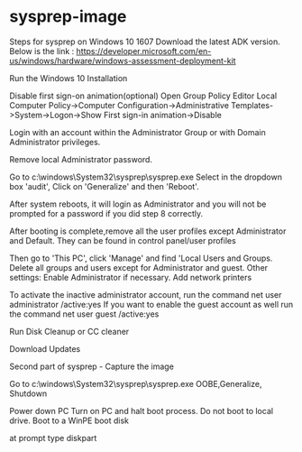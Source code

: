 # sysprep-image

Steps for sysprep on Windows 10 1607
Download the latest ADK version. Below is the link :
https://developer.microsoft.com/en-us/windows/hardware/windows-assessment-deployment-kit

Run the Windows 10 Installation

Disable first sign-on animation(optional)
Open Group Policy Editor
Local Computer Policy->Computer Configuration->Administrative Templates->System->Logon->Show First sign-in animation->Disable

Login with an account within the Administrator Group or with Domain Administrator privileges. 

Remove local Administrator password. 

Go to c:\windows\System32\sysprep\sysprep.exe
Select in the dropdown box 'audit', Click on 'Generalize' and then 'Reboot'.

After system reboots, it will login as Administrator and you will not be prompted for a password if you did step 8 correctly. 

After booting is complete,remove all the user profiles except Administrator and Default. They can be found in control panel/user profiles

Then go to 'This PC', click 'Manage' and find 'Local Users and Groups. Delete all groups and users except for Administrator and guest.
Other settings: Enable Administrator if necessary. Add network printers

To activate the inactive administrator account, run the command net user administrator /active:yes
If you want to enable the guest account as well run the command net user guest /active:yes

Run Disk Cleanup or CC cleaner

Download Updates

Second part of sysprep - Capture the image 

Go to c:\windows\System32\sysprep\sysprep.exe
OOBE,Generalize, Shutdown

Power down PC
Turn on PC and halt boot process. Do not boot to local drive. Boot to a WinPE boot disk

at prompt type diskpart





